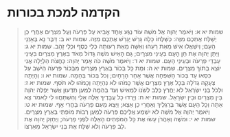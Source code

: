# הקדמה למכת בכורות

> שמות יא א: וַיֹּאמֶר יְהוָה אֶל מֹשֶׁה עוֹד נֶגַע אֶחָד אָבִיא עַל פַּרְעֹה וְעַל מִצְרַיִם אַחֲרֵי כֵן יְשַׁלַּח אֶתְכֶם מִזֶּה:  כְּשַׁלְּחוֹ כָּלָה גָּרֵשׁ יְגָרֵשׁ אֶתְכֶם מִזֶּה.
> שמות יא ב: דַּבֶּר נָא בְּאָזְנֵי הָעָם; וְיִשְׁאֲלוּ אִישׁ מֵאֵת רֵעֵהוּ וְאִשָּׁה מֵאֵת רְעוּתָהּ כְּלֵי כֶסֶף וּכְלֵי זָהָב.
> שמות יא ג: וַיִּתֵּן יְהוָה אֶת חֵן הָעָם בְּעֵינֵי מִצְרָיִם; גַּם הָאִישׁ מֹשֶׁה גָּדוֹל מְאֹד בְּאֶרֶץ מִצְרַיִם בְּעֵינֵי עַבְדֵי פַרְעֹה וּבְעֵינֵי הָעָם.
> שמות יא ד: וַיֹּאמֶר מֹשֶׁה כֹּה אָמַר יְהוָה:  כַּחֲצֹת הַלַּיְלָה אֲנִי יוֹצֵא בְּתוֹךְ מִצְרָיִם.
> שמות יא ה: וּמֵת כָּל בְּכוֹר בְּאֶרֶץ מִצְרַיִם מִבְּכוֹר פַּרְעֹה הַיֹּשֵׁב עַל כִּסְאוֹ עַד בְּכוֹר הַשִּׁפְחָה אֲשֶׁר אַחַר הָרֵחָיִם; וְכֹל בְּכוֹר בְּהֵמָה.
> שמות יא ו: וְהָיְתָה צְעָקָה גְדֹלָה בְּכָל אֶרֶץ מִצְרָיִם אֲשֶׁר כָּמֹהוּ לֹא נִהְיָתָה וְכָמֹהוּ לֹא תֹסִף.
> שמות יא ז: וּלְכֹל בְּנֵי יִשְׂרָאֵל לֹא יֶחֱרַץ כֶּלֶב לְשֹׁנוֹ לְמֵאִישׁ וְעַד בְּהֵמָה לְמַעַן תֵּדְעוּן אֲשֶׁר יַפְלֶה יְהוָה בֵּין מִצְרַיִם וּבֵין יִשְׂרָאֵל.
> שמות יא ח: וְיָרְדוּ כָל עֲבָדֶיךָ אֵלֶּה אֵלַי וְהִשְׁתַּחֲווּ לִי לֵאמֹר צֵא אַתָּה וְכָל הָעָם אֲשֶׁר בְּרַגְלֶיךָ וְאַחֲרֵי כֵן אֵצֵא; וַיֵּצֵא מֵעִם פַּרְעֹה בָּחֳרִי אָף.
> שמות יא ט: וַיֹּאמֶר יְהוָה אֶל מֹשֶׁה לֹא יִשְׁמַע אֲלֵיכֶם פַּרְעֹה לְמַעַן רְבוֹת מוֹפְתַי בְּאֶרֶץ מִצְרָיִם.
> שמות יא י: וּמֹשֶׁה וְאַהֲרֹן עָשׂוּ אֶת כָּל הַמֹּפְתִים הָאֵלֶּה לִפְנֵי פַרְעֹה; וַיְחַזֵּק יְהוָה אֶת לֵב פַּרְעֹה וְלֹא שִׁלַּח אֶת בְּנֵי יִשְׂרָאֵל מֵאַרְצוֹ. 
 

